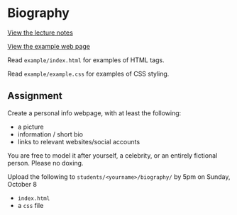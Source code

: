 # Biography

[View the lecture notes](/lectures/week1)

[View the example web page](http://cfc2017.mpaulweeks.com/homework/biography/example)

Read `example/index.html` for examples of HTML tags.

Read `example/example.css` for examples of CSS styling.

## Assignment

Create a personal info webpage, with at least the following:
- a picture
- information / short bio
- links to relevant websites/social accounts

You are free to model it after yourself, a celebrity, or an entirely fictional person. Please no doxing.

Upload the following to `students/<yourname>/biography/` by 5pm on Sunday, October 8
- `index.html`
- a `css` file
